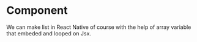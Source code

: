 # Component

We can make list in React Native of course with the help of array variable that embeded and looped on Jsx.

